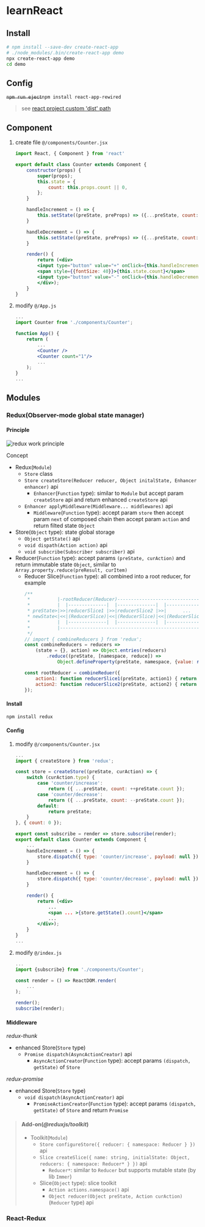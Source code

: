 # learnReact
## Install
```bash
# npm install --save-dev create-react-app
# ./node_modules/.bin/create-react-app demo
npx create-react-app demo
cd demo
```
## Config
~~`npm run eject`~~`npm install react-app-rewired`
> see [react project custom 'dist' path](https://segmentfault.com/a/1190000018593030)
## Component
1. create file `@/components/Counter.jsx`
    ```jsx
    import React, { Component } from 'react'

    export default class Counter extends Component {
        constructor(props) {
            super(props);
            this.state = {
                count: this.props.count || 0,
            };
        }

        handleIncrement = () => {
            this.setState((preState, preProps) => ({...preState, count: ++preState.count}));
        }

        handleDecrement = () => {
            this.setState((preState, preProps) => ({...preState, count: --preState.count}));
        }

        render() {
            return (<div>
            <input type="button" value="+" onClick={this.handleIncrement} />
            <span style={{fontSize: 40}}>{this.state.count}</span>
            <input type="button" value="-" onClick={this.handleDecrement} />
            </div>);
        }
    }
    ```
2. modify `@/App.js`
    ```jsx
    ...
    import Counter from './components/Counter';

    function App() {
        return (
            ...
            <Counter />
            <Counter count="1"/>
            ...
        );
    }
    ...
    ```
## Modules
### **Redux**(Observer-mode global state manager)
#### Principle

![redux work principle](https://redux.js.org/assets/images/ReduxAsyncDataFlowDiagram-d97ff38a0f4da0f327163170ccc13e80.gif)

Concept
+ Redux(`Module`)
  + `Store` class
  + `Store createStore(Reducer reducer, Object initalState, Enhancer enhancer)` api
    + `Enhancer`(`Function` type): similar to `Module` but accept param `createStore` api and return enhanced `createStore` api
  + `Enhancer applyMiddleware(Middleware... middlewares)` api
    + `Middleware`(`Function` type): accept param `store` then accept param `next` of composed chain then accept param `action` and return filted state `Object`
+ Store(`Object` type): state global storage
  + `Object getState()` api
  + `void dispath(Action action)` api
  + `void subscribe(Subscriber subscriber)` api
+ Reducer(`Function` type): accept params `(preState, curAction)` and return immutable state `Object`, similar to `Array.property.reduce(preResult, curItem)`
  + Reducer Slice(`Function` type): all combined into a root reducer, for example
    ```js
    /**
     *          |-rootReducer(Reducer)----------------------------------|
     *          |  |--------------|  |--------------|  |--------------| |
     * preState>|>>|reducerSlice1 |>>|reducerSlice2 |>>|      ...     | |
     * newState<|<<|(ReducerSlice)|<<|(ReducerSlice)|<<|(ReducerSlice)| |
     *          |  |--------------|  |--------------|  |--------------| |
     *          |-------------------------------------------------------|
     */
    // import { combineReducers } from 'redux';
    const combineReducers = reducers => 
        (state = {}, action) => Object.entries(reducers)
            .reduce((preState, [namespace, reduce]) => 
                Object.defineProperty(preState, namespace, {value: reduce(state[namespace], action)}), {});

    const rootReducer = combineReduer({
        action1: function reducerSlice1(preState, action1) { return ({...preState}); },
        action2: function reducerSlice2(preState, action2) { return ({...preState}); },
    });
    ```
#### Install
```bash
npm install redux
```
#### Config
1. modify `@/components/Counter.jsx`
    ```jsx
    ...
    import { createStore } from 'redux';

    const store = createStore((preState, curAction) => {
        switch (curAction.type) {
            case 'counter/increase':
                return ({ ...preState, count: ++preState.count });
            case 'counter/decrease':
                return ({ ...preState, count: --preState.count });
            default:
                return preState;
        }
    }, { count: 0 });

    export const subscribe = render => store.subscribe(render);
    export default class Counter extends Component {
        ...
        handleIncrement = () => {
            store.dispatch({ type: 'counter/increase', payload: null });
        }

        handleDecrement = () => {
            store.dispatch({ type: 'counter/decrease', payload: null });
        }

        render() {
            return (<div>
                ...
                <span ... >{store.getState().count}</span>
                ...
            </div>);
        }
    }
    ...
    ```
2. modify `@/index.js`
    ```js
    ...
    import {subscribe} from './components/Counter';

    const render = () => ReactDOM.render(
        ...
    );

    render();
    subscribe(render);
    ```

#### Middleware
*redux-thunk*
+ enhanced Store(`Store` type)
  + `Promise dispatch(AsyncActionCreator)` api
    + `AsyncActionCreator`(`Function` type): accept params `(dispatch, getState)` of `Store`

*redux-promise*
+ enhanced Store(`Store` type)
  + `void dispatch(AsyncActionCreator)` api
    + `PromiseActionCreator`(`Function` type): accept params `(dispatch, getState)` of `Store` and return `Promise`

> #### Add-on(*@reduxjs/toolkit*)
> + Toolkit(`Module`)
>   + `Store configureStore({ reducer: { namespace: Reducer } })` api
>   + `Slice createSlice({ name: string, initialState: Object, reducers: { namespace: Reducer* } })` api
>     + `Reducer*`: similar to `Reducer` but supports mutable state (by lib `Immer`)
>   + Slice(`Object` type): slice toolkit
>     + `Action actions.namespace()` api
>     + `Object reducer(Object preState, Action curAction)` (`Reducer` type) api

### **React-Redux**
